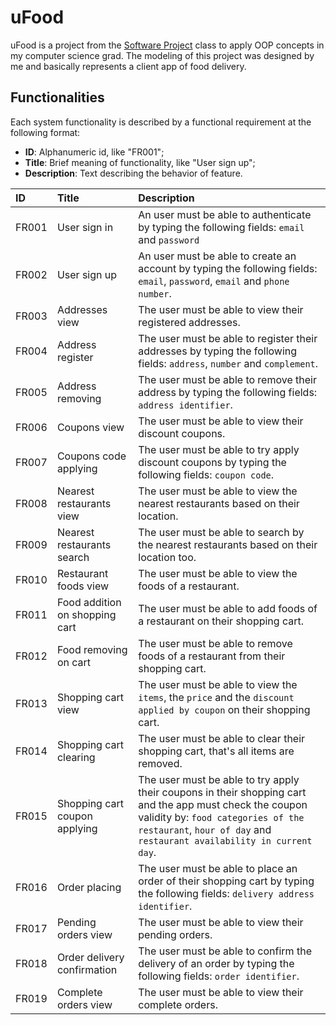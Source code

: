 


# uFood

uFood is a project from the [Software Project](https://sites.google.com/a/ic.ufal.br/comp215/) class to apply OOP concepts in my computer science grad. The modeling of this project was designed by me and basically represents a client app of food delivery.

## Functionalities

Each system functionality is described by a functional requirement at the following format:

* **ID**: Alphanumeric id, like "FR001";
* **Title**: Brief meaning of functionality, like "User sign up";
* **Description**: Text describing the behavior of feature.

| ID | Title | Description
|:--|:--|:--|
| FR001 | User sign in | An user must be able to authenticate by typing the following fields: `email` and `password` |
| FR002 | User sign up | An user must be able to create an account by typing the following fields: `email`, `password`, `email` and `phone number`. |
| FR003 | Addresses view | The user must be able to view their registered addresses. |
| FR004 | Address register | The user must be able to register their addresses by typing the following fields: `address`, `number` and `complement`. |
| FR005 | Address removing | The user must be able to remove their address by typing the following fields: `address identifier`. |
| FR006 | Coupons view | The user must be able to view their discount coupons. |
| FR007 | Coupons code applying | The user must be able to try apply discount coupons by typing the following fields: `coupon code`. |
| FR008 | Nearest restaurants view | The user must be able to view the nearest restaurants based on their location. |
| FR009 | Nearest restaurants search | The user must be able to search by the nearest restaurants based on their location too. |
| FR010 | Restaurant foods view | The user must be able to view the foods of a restaurant. |
| FR011 | Food addition on shopping cart | The user must be able to add foods of a restaurant on their shopping cart. |
| FR012 | Food removing on cart | The user must be able to remove foods of a restaurant from their shopping cart. |
| FR013 | Shopping cart view | The user must be able to view the `items`, the `price` and the `discount applied by coupon` on their shopping cart. |
| FR014 | Shopping cart clearing | The user must be able to clear their shopping cart, that's all items are removed. |
| FR015 | Shopping cart coupon applying | The user must be able to try apply their coupons in their shopping cart and the app must check the coupon validity by: `food categories of the restaurant`, `hour of day` and `restaurant availability in current day`. |
| FR016 | Order placing | The user must be able to place an order of their shopping cart by typing the following fields: `delivery address identifier`. |
| FR017 | Pending orders view | The user must be able to view their pending orders. |
| FR018 | Order delivery confirmation | The user must be able to confirm the delivery of an order by typing the following fields: `order identifier`. |
| FR019 | Complete orders view | The user must be able to view their complete orders. |
